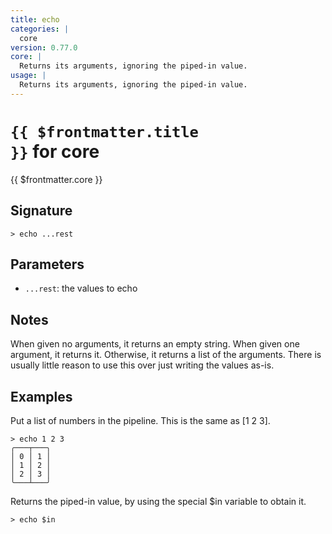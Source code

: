 ```yaml
---
title: echo
categories: |
  core
version: 0.77.0
core: |
  Returns its arguments, ignoring the piped-in value.
usage: |
  Returns its arguments, ignoring the piped-in value.
---
```


# <code>{{ $frontmatter.title }}</code> for core

<div class='command-title'>{{ $frontmatter.core }}</div>

## Signature

```> echo ...rest```

## Parameters

 -  `...rest`: the values to echo

## Notes
When given no arguments, it returns an empty string. When given one argument,
it returns it. Otherwise, it returns a list of the arguments. There is usually
little reason to use this over just writing the values as-is.
## Examples

Put a list of numbers in the pipeline. This is the same as [1 2 3].
```shell
> echo 1 2 3
╭───┬───╮
│ 0 │ 1 │
│ 1 │ 2 │
│ 2 │ 3 │
╰───┴───╯

```

Returns the piped-in value, by using the special $in variable to obtain it.
```shell
> echo $in

```
